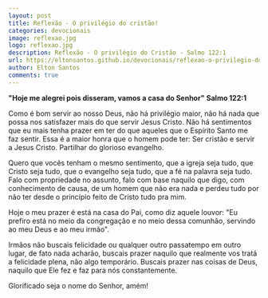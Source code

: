 ```yaml
---
layout: post
title: Reflexão - O privilégio do cristão!
categories: devocionais
image: reflexao.jpg
logo: reflexao.jpg
description: Reflexão - O privilégio do Cristão - Salmo 122:1
url: https://eltonsantos.github.io/devocionais/reflexao-o-privilegio-do-cristao/
author: Elton Santos
comments: true
---
```


__"Hoje me alegrei pois disseram, vamos a casa do Senhor"__
  **Salmo 122:1**

<p class="intro"><span class="dropcap">C</span>omo é bom servir ao nosso Deus, não há privilégio maior, não há nada que possa nos satisfazer mais do que servir Jesus Cristo. Não há sentimentos que eu mais tenha prazer em ter do que aqueles que o Espírito Santo me faz sentir. Essa é a maior honra que o homem pode ter: Ser cristão e servir a Jesus Cristo. Partilhar do glorioso evangelho.</p>

Quero que vocês tenham o mesmo sentimento, que a igreja seja tudo, que Cristo seja tudo, que o evangelho seja tudo, que a fé na palavra seja tudo. Falo com propriedade no assunto, falo com base naquilo que digo, com conhecimento de causa, de um homem que não era nada e perdeu tudo por não ter desde o princípio feito de Cristo tudo pra mim.

Hoje o meu prazer é está na casa do Pai, como diz aquele louvor: "Eu prefiro está no meio da congregação e no meio dessa comunhão, servindo ao meu Deus e ao meu irmão".

Irmãos não buscais felicidade ou qualquer outro passatempo em outro lugar, de fato nada acharão, buscais prazer naquilo que realmente vos tratá a felicidade plena, não algo temporário. Buscais prazer nas coisas de Deus, naquilo que Ele fez e faz para nós constantemente.

Glorificado seja o nome do Senhor, amém!